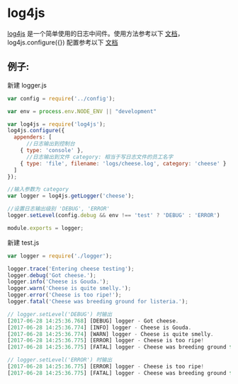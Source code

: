 # log4js

[log4js](https://www.npmjs.com/package/log4js) 是一个简单使用的日志中间件。使用方法参考以下 [文档](https://yq.aliyun.com/articles/3023)， log4js.configure({}) 配置参考以下 [文档](http://www.myexception.cn/javascript/1833210.html)

## 例子:

新建 logger.js

```js
var config = require('../config');

var env = process.env.NODE_ENV || "development"

var log4js = require('log4js');
log4js.configure({
  appenders: [
      //日志输出到控制台
    { type: 'console' },
      //日志输出到文件 category: 相当于写日志文件的员工名字
    { type: 'file', filename: 'logs/cheese.log', category: 'cheese' }
  ]
});

//输入参数为 category
var logger = log4js.getLogger('cheese');

//设置日志输出级别 'DEBUG', 'ERROR'
logger.setLevel(config.debug && env !== 'test' ? 'DEBUG' : 'ERROR')

module.exports = logger;
```

新建 test.js

```js
var logger = require('./logger');

logger.trace('Entering cheese testing');
logger.debug('Got cheese.');
logger.info('Cheese is Gouda.');
logger.warn('Cheese is quite smelly.');
logger.error('Cheese is too ripe!');
logger.fatal('Cheese was breeding ground for listeria.');
```

```js
// logger.setLevel('DEBUG') 时输出
[2017-06-28 14:25:36.768] [DEBUG] logger - Got cheese.
[2017-06-28 14:25:36.774] [INFO] logger - Cheese is Gouda.
[2017-06-28 14:25:36.774] [WARN] logger - Cheese is quite smelly.
[2017-06-28 14:25:36.775] [ERROR] logger - Cheese is too ripe!
[2017-06-28 14:25:36.775] [FATAL] logger - Cheese was breeding ground for listeria.

// logger.setLevel('ERROR') 时输出
[2017-06-28 14:25:36.775] [ERROR] logger - Cheese is too ripe!
[2017-06-28 14:25:36.775] [FATAL] logger - Cheese was breeding ground for listeria.
```
